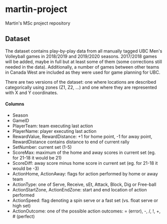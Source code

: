 # martin-project
Martin's MSc project repository

## Dataset
The dataset contains play-by-play data from all manually tagged UBC Men's Volleyball games in 2018/2019 and 2019/2020 seasons. 2017/2018 games will be added, maybe in full but at least some of them (some corrections still needed in the data). Additionally, a number of games between other teams in Canada West are included as they were used for game planning for UBC.

There are two versions of the dataset: one where locations are described categorically using zones (Z1, Z2, ...) and one where they are represented with X and Y coordinates.

#### Columns
- Season
- GameID
- PlayerTeam: team executing last action
- PlayerName: player executing last action
- RewardValue, RewardDistance: +1 for home point, -1 for away point, RewardDistance contains distance to end of current rally
- SetNumber: current set (1-5)
- ScoreMax: maximum of the home and away scores in current set (eg. for 21-18 it would be 21)
- ScoreDiff: away score minus home score in current set (eg. for 21-18 it would be -3)
- ActionHome, ActionAway: flags for action performed by home or away team
- ActionType: one of Serve, Receive, sEt, Attack, Block, Dig or Free-ball
- ActionStartZone, ActionEndZone: start and end location of action performed
- ActionSpeed: flag denoting a spin serve or a fast set (vs. float serve or high set)
- ActionOutcome: one of the possible action outcomes: = (error), -, /, !, +, # (perfect)
